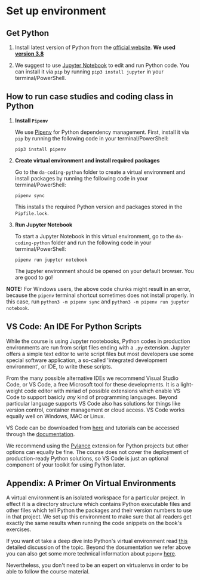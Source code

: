 # Set up environment
## Get Python

1. Install latest version of Python from the [official website](https://www.python.org/downloads/). **We used [version 3.8](https://www.python.org/downloads/release/python-3811/)**

2. We suggest to use [Jupyter Notebook](https://jupyter-notebook.readthedocs.io/en/stable/) to edit and run Python code. You can install it via `pip` by running `pip3 install jupyter` in your terminal/PowerShell. 


## How to run case studies and coding class in Python

1. **Install `Pipenv`**

    We use [Pipenv](https://pipenv-fork.readthedocs.io/en/latest/index.html) for Python dependency management. First, install it via `pip` by running the following code in your terminal/PowerShell:

    ```
    pip3 install pipenv
    ```

2. **Create virtual environment and install required packages**

    Go to the `da-coding-python` folder to create a virtual environment and install packages by running the following code in your terminal/PowerShell:

    ```
    pipenv sync
    ```

    This installs the required Python version and packages stored in the `Pipfile.lock`.



3. **Run Jupyter Notebook**

    To start a Jupyter Notebook in this virtual environment, go to the `da-coding-python` folder and run the following code in your terminal/PowerShell:

    ```
    pipenv run jupyter notebook
    ```

    The jupyter environment should be opened on your default browser. You are good to go!

**NOTE:** For Windows users, the above code chunks might result in an error, because the `pipenv` terminal shortcut sometimes does not install properly. In this case, run ```python3 -m pipenv sync``` and ```python3 -m pipenv run jupyter notebook```.


## VS Code: An IDE For Python Scripts

While the course is using Jupyter nootebooks, Python codes in production environments are run from script files ending with a `.py` extension. Jupyter offers a simple text editor to write script files but most developers use some special software application, a so-called 'integrated development environment', or IDE, to write these scripts. 

From the many possible alternative IDEs we recommend Visual Studio Code, or VS Code, a free Microsoft tool for these developments. It is a light-weight code editor with miriad of possible extensions which enable VS Code to support basicly *any* kind of programming languages. Beyond particular language supports VS Code also has solutions for things like version control, container management or cloud access. VS Code works equally well on Windows, MAC or Linux. 

VS Code can be downloaded from [here](https://code.visualstudio.com/) and tutorials can be accessed through the [documentation](https://code.visualstudio.com/docs).

We recommend using the [Pylance](https://marketplace.visualstudio.com/items?itemName=ms-python.vscode-pylance) extension for Python projects but other options can equally be fine. The course does not cover the deployment of production-ready Python solutions, so VS Code is just an optional component of your toolkit for using Python later. 



## Appendix: A Primer On Virtual Environments

A virtual environment is an isolated workspace for a particular project. In effect it is a directory structure which contains Python executable files and other files which tell Python the packages and their version numbers to use in that project. We set up this environment to make sure that all readers get exactly the same results when running the code snippets on the book's exercises. 

If you want ot take a deep dive into Python's virtual environment read [this](https://realpython.com/python-virtual-environments-a-primer/) detailed discussion of the topic. Beyond the dosumentation we refer above you can also get some more technical information about `pipenv` [here](https://pipenv-searchable.readthedocs.io/). 

Nevertheless, you don't need to be an expert on virtualenvs in order to be able to follow the course material. 

